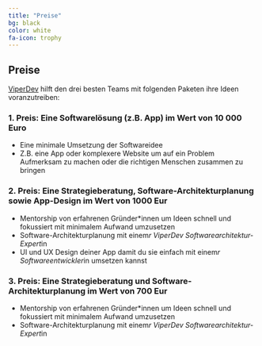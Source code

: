 ```yaml
---
title: "Preise"
bg: black
color: white
fa-icon: trophy
---
```


## Preise

[ViperDev](https://viperdev.io/) hilft den drei besten Teams mit folgenden Paketen ihre Ideen voranzutreiben:

### 1. Preis: Eine Softwarelösung (z.B. App) im Wert von 10 000 Euro

- Eine minimale Umsetzung der Softwareidee
- Z.B. eine App oder komplexere Website um auf ein Problem Aufmerksam zu machen oder die richtigen Menschen zusammen zu bringen

### 2. Preis: Eine Strategieberatung, Software-Architekturplanung sowie App-Design im Wert von 1000 Eur

- Mentorship von erfahrenen Gründer*innen um Ideen schnell und fokussiert mit minimalem Aufwand umzusetzen
- Software-Architekturplanung mit einem*r ViperDev Softwarearchitektur-Expert*in
- UI und UX Design deiner App damit du sie einfach mit einem*r Softwareentwickler*in umsetzen kannst

### 3. Preis: Eine Strategieberatung und Software-Architekturplanung im Wert von 700 Eur

- Mentorship von erfahrenen Gründer*innen um Ideen schnell und fokussiert mit minimalem Aufwand umzusetzen
- Software-Architekturplanung mit einem*r ViperDev Softwarearchitektur-Expert*in
